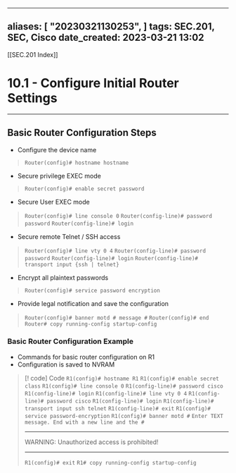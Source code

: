 
---
aliases: [ "20230321130253",  ]
tags: SEC.201, SEC, Cisco
date_created: 2023-03-21 13:02
---
[[SEC.201 Index]]
# 10.1 - Configure Initial Router Settings
---
## Basic Router Configuration Steps
- Configure the device name
>	`Router(config)# hostname hostname`

- Secure privilege EXEC mode
>	`Router(config)# enable secret password`

- Secure User EXEC mode
>	`Router(config)# line console 0`
>	`Router(config-line)# password password`
>	`Router(config-line)# login`

- Secure remote Telnet / SSH access
>	`Router(config)# line vty 0 4`
>	`Router(config-line)# password password`
>	`Router(config-line)# login`
>	`Router(config-line)# transport input {ssh | telnet}`

- Encrypt all plaintext passwords
>	`Router(config)# service password encryption`

- Provide legal notification and save the configuration
>	`Router(config)# banner motd # message #`
>	`Router(config)# end`
>	`Router# copy running-config startup-config`

### Basic Router Configuration Example
- Commands for basic router configuration on R1
- Configuration is saved to NVRAM

>[! code] Code
>`R1(config)# hostname R1`
>`R1(config)# enable secret class`
>`R1(config)# line console 0`
>`R1(config-line)# password cisco`
>`R1(config-line)# login`
>`R1(config-line)# line vty 0 4`
>`R1(config-line)# password cisco`
>`R1(config-line)# login`
>`R1(config-line)# transport input ssh telnet`
>`R1(config-line)# exit`
>`R1(config)# service password-encryption`
>`R1(config)# banner motd #`
>`Enter TEXT message. End with a new line and the #`
>*********************************************** 
>WARNING: Unauthorized access is prohibited!
>**********************************************
>`R1(config)# exit`
>`R1# copy running-config startup-config`



